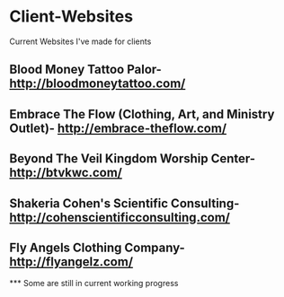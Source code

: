 # Client-Websites
Current Websites I've made for clients

## Blood Money Tattoo Palor- http://bloodmoneytattoo.com/
## Embrace The Flow (Clothing, Art, and Ministry Outlet)- http://embrace-theflow.com/
## Beyond The Veil Kingdom Worship Center- http://btvkwc.com/
## Shakeria Cohen's Scientific Consulting- http://cohenscientificconsulting.com/
## Fly Angels Clothing Company- http://flyangelz.com/


*** Some are still in current working progress
